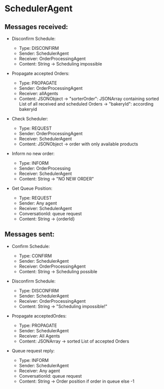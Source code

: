 # SchedulerAgent
## Messages received:
* Disconfirm Schedule:
  * Type: DISCONFIRM
  * Sender: SchedulerAgent
  * Receiver: OrderProcessingAgent
  * Content: String -> Scheduling impossible
  
* Propagate accepted Orders:
  * Type: PROPAGATE
  * Sender: OrderProcessingAgent
  * Receiver: allAgents
  * Content: JSONObject -> "sorterOrder": JSONArray containing sorted List of all received and scheduled Orders -> "bakeryId": according bakeryid
  
* Check Scheduler:
  * Type: REQUEST
  * Sender: OrderProcessingAgent
  * Receiver: SchedulerAgent
  * Content: JSONObject -> order with only available products
  
* Inform no new order:
  * Type: INFORM
  * Sender: OrderProcessing
  * Receiver: SchedulerAgent
  * Content: String -> "NO NEW ORDER"
  
* Get Queue Position:
  * Type: REQUEST
  * Sender: Any agent
  * Receiver: SchedulerAgent
  * ConversationId: queue request
  * Content: String -> {orderId}
  
## Messages sent:
* Confirm Schedule:
  * Type: CONFIRM
  * Sender: SchedulerAgent
  * Receiver: OrderProcessingAgent
  * Content: String -> Scheduling possible
  
* Disconfirm Schedule:
  * Type: DISCONFIRM
  * Sender: SchedulerAgent
  * Receiver: OrderProcessingAgent
  * Content: String -> "Scheduling impossible!"
  
* Propagate acceptedOrdes:
  * Type: PROPAGATE
  * Sender: SchedulerAgent
  * Receiver: All Agents
  * Content: JSONArray -> sorted List of accepted Orders
  
* Queue request reply:
  * Type: INFORM
  * Sender: SchedulerAgent
  * Receiver: Any agent
  * ConversationId: queue request
  * Content: String -> Order position if order in queue else -1